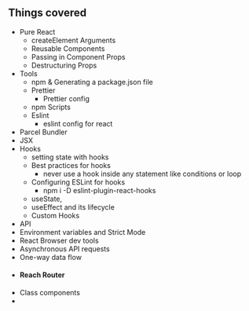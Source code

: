 ## Things covered

- Pure React
  - createElement Arguments
  - Reusable Components
  - Passing in Component Props
  - Destructuring Props
- Tools
  - npm & Generating a package.json file
  - Prettier
    - Prettier config
  - npm Scripts
  - Eslint
    - eslint config for react
- Parcel Bundler
- JSX
- Hooks
  - setting state with hooks
  - Best practices for hooks
    - never use a hook inside any statement like conditions or loop
  - Configuring ESLint for hooks
    - npm i -D eslint-plugin-react-hooks
  - useState,
  - useEffect and its lifecycle
  - Custom Hooks
- API
- Environment variables and Strict Mode
- React Browser dev tools
- Asynchronous API requests
- One-way data flow
- #### Reach Router
- Class components
-
